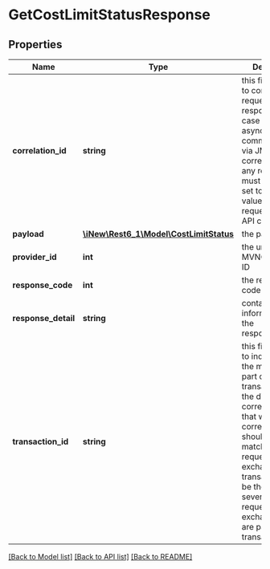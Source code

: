 # GetCostLimitStatusResponse

## Properties
Name | Type | Description | Notes
------------ | ------------- | ------------- | -------------
**correlation_id** | **string** | this field is used to correlate requests and responses in case of asynchronous communication via JMS&lt;br&gt; The correlationId of any response must always be set to the same value given in the request for any API call! | 
**payload** | [**\iNew\Rest6_1\Model\CostLimitStatus**](CostLimitStatus.md) | the payload | [optional] 
**provider_id** | **int** | the unique MVNO provider ID | 
**response_code** | **int** | the response code value | 
**response_detail** | **string** | contains detailed information about the responseCode | 
**transaction_id** | **string** | this field is used to indicate that the message is part of a specific transaction&lt;br&gt; the difference to correlationId is that while the correlationId should be just match for one request/response exchange, the transactionId can be the same for several request/response exchanges that are part of one transaction | [optional] 

[[Back to Model list]](../README.md#documentation-for-models) [[Back to API list]](../README.md#documentation-for-api-endpoints) [[Back to README]](../README.md)



